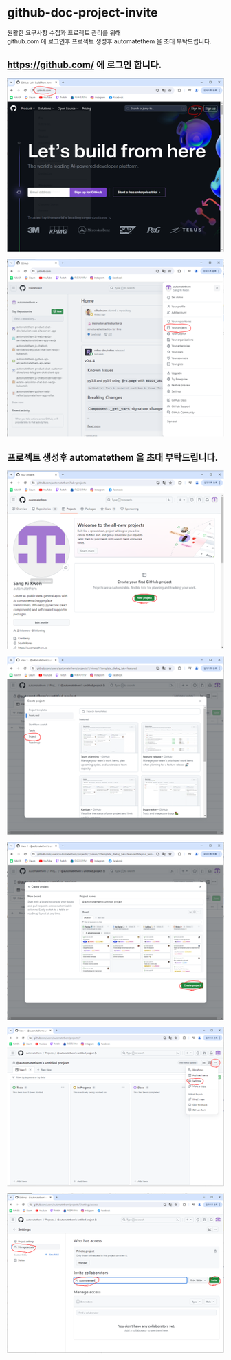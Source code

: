 # github-doc-project-invite

원활한 요구사항 수집과 프로젝트 관리를 위해  
github.com 에 로그인후 프로젝트 생성후 automatethem 을 초대 부탁드립니다.

## https://github.com/ 에 로그인 합니다.

![](attach_files/1.PNG?raw=true)

![](attach_files/2.PNG?raw=true)

## 프로젝트 생성후 automatethem 을 초대 부탁드립니다.

![](attach_files/3.PNG?raw=true)

![](attach_files/4.PNG?raw=true)

![](attach_files/5.PNG?raw=true)

![](attach_files/6.PNG?raw=true)

![](attach_files/7.PNG?raw=true)
